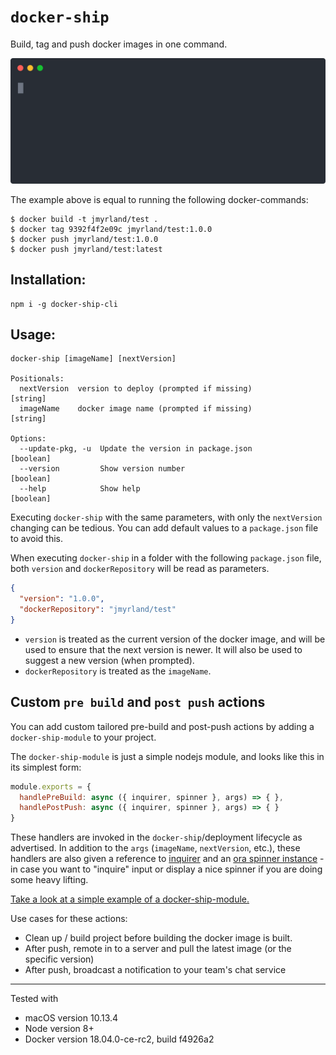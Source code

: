 
# `docker-ship`

Build, tag and push docker images in one command.

![Example usage of docker-ship](./docker-ship.svg)

The example above is equal to running the following docker-commands:

    $ docker build -t jmyrland/test .
    $ docker tag 9392f4f2e09c jmyrland/test:1.0.0
    $ docker push jmyrland/test:1.0.0
    $ docker push jmyrland/test:latest

## Installation:

    npm i -g docker-ship-cli

## Usage:

  	docker-ship [imageName] [nextVersion]

    Positionals:
      nextVersion  version to deploy (prompted if missing)                  [string]
      imageName    docker image name (prompted if missing)                  [string]

    Options:
      --update-pkg, -u  Update the version in package.json                 [boolean]
      --version         Show version number                                [boolean]
      --help            Show help                                          [boolean]


Executing `docker-ship` with the same parameters, with only the `nextVersion` changing can be tedious. You can add default values to a `package.json` file to avoid this.

When executing `docker-ship` in a folder with the following `package.json` file, both `version` and `dockerRepository` will be read as parameters.

```json
{
  "version": "1.0.0",
  "dockerRepository": "jmyrland/test"
}
```

- `version` is treated as the current version of the docker image, and will be used to ensure that the next version is newer. It will also be used to suggest a new version (when prompted).
- `dockerRepository` is treated as the `imageName`.

## Custom `pre build` and `post push` actions

You can add custom tailored pre-build and post-push actions by adding a `docker-ship-module` to
your project.

The `docker-ship-module` is just a simple nodejs module, and looks like this in its simplest form:
```js
module.exports = {
  handlePreBuild: async ({ inquirer, spinner }, args) => { },
  handlePostPush: async ({ inquirer, spinner }, args) => { }
}
```

These handlers are invoked in the `docker-ship`/deployment lifecycle as advertised. In addition to the `args` (`imageName`, `nextVersion`, etc.), these handlers are also given a reference to [inquirer](https://github.com/SBoudrias/Inquirer.js/) and an [ora spinner instance](https://github.com/sindresorhus/ora) - in case you want to
"inquire" input or display a nice spinner if you are doing some heavy lifting.

[Take a look at a simple example of a docker-ship-module.](examples/docker-ship-module)

Use cases for these actions:
- Clean up / build project before building the docker image is built.
- After push, remote in to a server and pull the latest image (or the specific version)
- After push, broadcast a notification to your team's chat service

-----------------

Tested with
- macOS version 10.13.4
- Node version 8+
- Docker version 18.04.0-ce-rc2, build f4926a2

